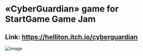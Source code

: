 # «CyberGuardian» game for StartGame Game Jam
## **Link**: https://helliton.itch.io/cyberguardian
![image](https://img.itch.zone/aW1hZ2UvMjI5MzczMS8xMzU5NTM1Mi5wbmc=/original/5hta%2F5.png)
